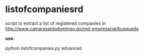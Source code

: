 listofcompaniesrd
=================

script to extract a list of registered companies in http://www.camarasantodomingo.do/red-empresarial/busqueda

**use:**

python  listofcompanies.py advanced


